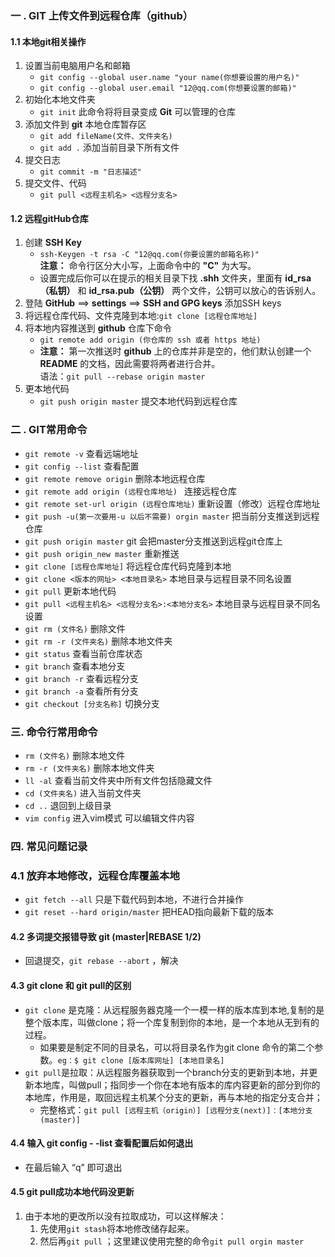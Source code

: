 ### 一 . GIT 上传文件到远程仓库（github）

#### 1.1 本地git相关操作

1. 设置当前电脑用户名和邮箱
   * `git config --global user.name "your name(你想要设置的用户名)"` 
   * `git config --global user.email "12@qq.com(你想要设置的邮箱)"` 
2. 初始化本地文件夹
   * `git init`    此命令将将目录变成 **Git** 可以管理的仓库
3. 添加文件到 **git** 本地仓库暂存区
   * `git add fileName(文件、文件夹名)` 
   * `git add .`   添加当前目录下所有文件
4. 提交日志
   * `git commit -m "日志描述"` 
5. 提交文件、代码
   * `git pull <远程主机名> <远程分支名>` 



#### 1.2 远程gitHub仓库

1. 创建 **SSH Key**  
   * `ssh-Keygen -t rsa -C "12@qq.com(你要设置的邮箱名称)"` <br>**注意：** 命令行区分大小写，上面命令中的 **"C"** 为大写。
   * 设置完成后你可以在提示的相关目录下找 **.shh** 文件夹，里面有 **id_rsa（私钥）** 和 **id_rsa.pub（公钥）** 两个文件，公钥可以放心的告诉别人。
2. 登陆 **GitHub** ==>  **settings**    ==>    **SSH and GPG keys**  添加SSH keys
3.  将远程仓库代码、文件克隆到本地:`git clone [远程仓库地址]` 
4. 将本地内容推送到 **github** 仓库下命令
   * `git remote add origin (你仓库的 ssh 或者 https 地址)`
   * **注意：** 第一次推送时 **github** 上的仓库并非是空的，他们默认创建一个 **README** 的文档，因此需要将两者进行合并。<br> 语法：`git pull --rebase origin master` 
5. 更本地代码
   * `git push origin master`  提交本地代码到远程仓库



### 二 . GIT常用命令

* `git remote -v`  查看远端地址
* `git config --list`  查看配置
* `git remote remove origin`  删除本地远程仓库
* `git remote add origin (远程仓库地址) `  连接远程仓库
* `git remote set-url origin (远程仓库地址)`  重新设置（修改）远程仓库地址
* `git push -u(第一次要用-u 以后不需要) orgin master`  把当前分支推送到远程仓库
* `git push origin master`  git 会把master分支推送到远程git仓库上
* `git push origin_new master`  重新推送
* `git clone [远程仓库地址]`  将远程仓库代码克隆到本地
* `git clone <版本的网址> <本地目录名>`  本地目录与远程目录不同名设置
* `git pull`  更新本地代码
* `git pull <远程主机名> <远程分支名>:<本地分支名>`   本地目录与远程目录不同名设置
* `git rm (文件名)`  删除文件
* `git rm -r (文件夹名)`  删除本地文件夹
* `git status`   查看当前仓库状态
* `git branch`  查看本地分支
* `git branch -r`   查看远程分支
* `git branch -a`   查看所有分支
* `git checkout [分支名称]`  切换分支



### 三. 命令行常用命令

* `rm (文件名)` 删除本地文件
* `rm -r (文件夹名)`  删除本地文件夹
* `ll -al`  查看当前文件夹中所有文件包括隐藏文件
* `cd (文件夹名)`   进入当前文件夹
* `cd ..`  退回到上级目录
* `vim config`  进入vim模式  可以编辑文件内容



### 四. 常见问题记录

### 4.1 放弃本地修改，远程仓库覆盖本地

* `git fetch --all`  只是下载代码到本地，不进行合并操作
* `git reset --hard origin/master`   把HEAD指向最新下载的版本

#### 4.2  多词提交报错导致 git (master|REBASE 1/2) 

* 回退提交，`git rebase --abort` ，解决

#### 4.3 git clone 和 git pull的区别

* `git clone` 是克隆：从远程服务器克隆一个一模一样的版本库到本地,复制的是整个版本库，叫做clone；将一个库复制到你的本地，是一个本地从无到有的过程。
  * 如果要是制定不同的目录名，可以将目录名作为git clone 命令的第二个参数。`eg：$ git clone [版本库网址] [本地目录名]`
* `git pull`是拉取：从远程服务器获取到一个branch分支的更新到本地，并更新本地库，叫做pull；指同步一个你在本地有版本的库内容更新的部分到你的本地库，作用是，取回远程主机某个分支的更新，再与本地的指定分支合并；
  * 完整格式：`git pull [远程主机（origin）] [远程分支(next)]：[本地分支(master)]` 

#### 4.4 输入 git config - -list 查看配置后如何退出

* 在最后输入 “q” 即可退出



#### 4.5 git pull成功本地代码没更新

1. 由于本地的更改所以没有拉取成功，可以这样解决：
   1. 先使用`git stash`将本地修改储存起来。
   2. 然后再`git pull` ；这里建议使用完整的命令`git pull orgin master` 